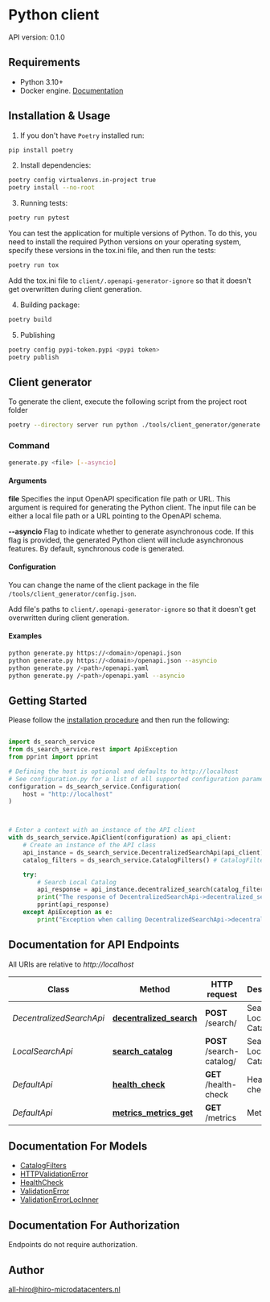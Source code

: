 # Python client
API version: 0.1.0

## Requirements

- Python 3.10+
- Docker engine. [Documentation](https://docs.docker.com/engine/install/)

## Installation & Usage

1. If you don't have `Poetry` installed run:

```bash
pip install poetry
```

2. Install dependencies:

```bash
poetry config virtualenvs.in-project true
poetry install --no-root
```

3. Running tests:

```bash
poetry run pytest
```

You can test the application for multiple versions of Python. To do this, you need to install the required Python versions on your operating system, specify these versions in the tox.ini file, and then run the tests:
```bash
poetry run tox
```
Add the tox.ini file to `client/.openapi-generator-ignore` so that it doesn't get overwritten during client generation.

4. Building package:

```bash
poetry build
```

5. Publishing
```bash
poetry config pypi-token.pypi <pypi token>
poetry publish
```

## Client generator
To generate the client, execute the following script from the project root folder
```bash
poetry --directory server run python ./tools/client_generator/generate.py ./api/openapi.yaml
```

### Command
```bash
generate.py <file> [--asyncio]
```

#### Arguments
**file**
Specifies the input OpenAPI specification file path or URL. This argument is required for generating the Python client. The input file can be either a local file path or a URL pointing to the OpenAPI schema.

**--asyncio**
Flag to indicate whether to generate asynchronous code. If this flag is provided, the generated Python client will include asynchronous features. By default, synchronous code is generated.

#### Configuration
You can change the name of the client package in the file `/tools/client_generator/config.json`.

Add file's paths to `client/.openapi-generator-ignore` so that it doesn't get overwritten during client generation.

#### Examples

```bash
python generate.py https://<domain>/openapi.json
python generate.py https://<domain>/openapi.json --asyncio
python generate.py /<path>/openapi.yaml
python generate.py /<path>/openapi.yaml --asyncio
```

## Getting Started

Please follow the [installation procedure](#installation--usage) and then run the following:

```python

import ds_search_service
from ds_search_service.rest import ApiException
from pprint import pprint

# Defining the host is optional and defaults to http://localhost
# See configuration.py for a list of all supported configuration parameters.
configuration = ds_search_service.Configuration(
    host = "http://localhost"
)



# Enter a context with an instance of the API client
with ds_search_service.ApiClient(configuration) as api_client:
    # Create an instance of the API class
    api_instance = ds_search_service.DecentralizedSearchApi(api_client)
    catalog_filters = ds_search_service.CatalogFilters() # CatalogFilters | 

    try:
        # Search Local Catalog
        api_response = api_instance.decentralized_search(catalog_filters)
        print("The response of DecentralizedSearchApi->decentralized_search:\n")
        pprint(api_response)
    except ApiException as e:
        print("Exception when calling DecentralizedSearchApi->decentralized_search: %s\n" % e)

```

## Documentation for API Endpoints

All URIs are relative to *http://localhost*

Class | Method | HTTP request | Description
------------ | ------------- | ------------- | -------------
*DecentralizedSearchApi* | [**decentralized_search**](docs/DecentralizedSearchApi.md#decentralized_search) | **POST** /search/ | Search Local Catalog
*LocalSearchApi* | [**search_catalog**](docs/LocalSearchApi.md#search_catalog) | **POST** /search-catalog/ | Search Local Catalog
*DefaultApi* | [**health_check**](docs/DefaultApi.md#health_check) | **GET** /health-check | Health check
*DefaultApi* | [**metrics_metrics_get**](docs/DefaultApi.md#metrics_metrics_get) | **GET** /metrics | Metrics


## Documentation For Models

 - [CatalogFilters](docs/CatalogFilters.md)
 - [HTTPValidationError](docs/HTTPValidationError.md)
 - [HealthCheck](docs/HealthCheck.md)
 - [ValidationError](docs/ValidationError.md)
 - [ValidationErrorLocInner](docs/ValidationErrorLocInner.md)


<a id="documentation-for-authorization"></a>
## Documentation For Authorization

Endpoints do not require authorization.


## Author

all-hiro@hiro-microdatacenters.nl


